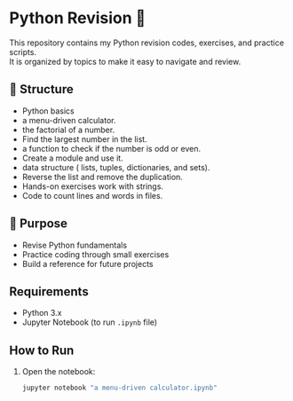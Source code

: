 # Python Revision 🐍

This repository contains my Python revision codes, exercises, and practice scripts.  
It is organized by topics to make it easy to navigate and review.

## 📂 Structure
- Python basics
- a menu-driven calculator.
- the factorial of a number.
- Find the largest number in the list.
- a function to check if the number is odd or even.
- Create a module and use it.
- data structure ( lists, tuples, dictionaries, and sets).
- Reverse the list and remove the duplication.
- Hands-on exercises work with strings.
- Code to count lines and words in files.

## 🎯 Purpose
- Revise Python fundamentals
- Practice coding through small exercises
- Build a reference for future projects

## Requirements
- Python 3.x
- Jupyter Notebook (to run `.ipynb` file)

## How to Run
1. Open the notebook:
   ```bash
   jupyter notebook "a menu-driven calculator.ipynb"
